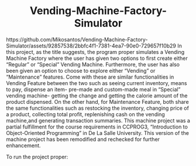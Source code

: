 <h1 align="center">
  Vending-Machine-Factory-Simulator
</h1>
https://github.com/Mikosantos/Vending-Machine-Factory-Simulator/assets/92857538/2bbfc4f1-7381-4ea7-90e0-729657f10b29
In this project, as the title suggests, the program proper simulates a Vending Machine Factory where the user has given two options to first create either “Regular” or “Special” Vending Machine. Furthermore, the user has also been given an option to choose to explore either “Vending” or “Maintenance” features. Come with these are similar functionalities in Vending Feature between the two such as seeing current inventory, means to pay, dispense an item- pre-made and custom-made meal in “Special” vending machine- getting the change and getting the calorie amount of the product dispensed.  On the other hand, for Maintenance Feature, both share the same functionalities such as restocking the inventory, changing price of a product, collecting total profit, replenishing cash on the vending machine,and generating transaction summaries. 
This machine project was a partial fulfillment for the course requirements in CCPROG3, “Introduction to Object-Oriented Programming” in De La Salle University. This version of the machine project has been remodified and rechecked for further enhancement. 

To run the project proper:

